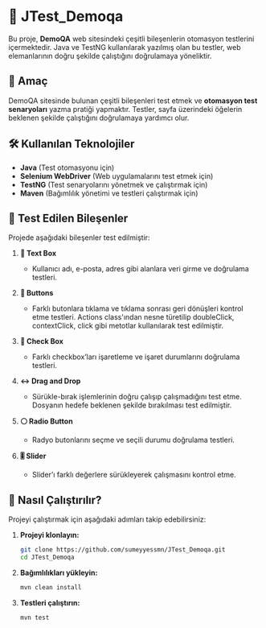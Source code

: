 # 📝 JTest_Demoqa

Bu proje, **DemoQA** web sitesindeki çeşitli bileşenlerin otomasyon testlerini içermektedir. Java ve TestNG kullanılarak yazılmış olan bu testler, web elemanlarının doğru şekilde çalıştığını doğrulamaya yöneliktir.

## 🎯 Amaç
DemoQA sitesinde bulunan çeşitli bileşenleri test etmek ve **otomasyon test senaryoları** yazma pratiği yapmaktır. Testler, sayfa üzerindeki öğelerin beklenen şekilde çalıştığını doğrulamaya yardımcı olur.

## 🛠️ Kullanılan Teknolojiler
- **Java** (Test otomasyonu için)
- **Selenium WebDriver** (Web uygulamalarını test etmek için)
- **TestNG** (Test senaryolarını yönetmek ve çalıştırmak için)
- **Maven** (Bağımlılık yönetimi ve testleri çalıştırmak için)

## 📌 Test Edilen Bileşenler
Projede aşağıdaki bileşenler test edilmiştir:

1. **📄 Text Box**  
   - Kullanıcı adı, e-posta, adres gibi alanlara veri girme ve doğrulama testleri.

2. **🔘 Buttons**  
   - Farklı butonlara tıklama ve tıklama sonrası geri dönüşleri kontrol etme testleri. Actions class'ından nesne türetilip doubleClick, contextClick, click gibi metotlar kullanılarak test edilmiştir.

3. **📑 Check Box**  
   - Farklı checkbox’ları işaretleme ve işaret durumlarını doğrulama testleri.

4. **↔️ Drag and Drop**  
   - Sürükle-bırak işlemlerinin doğru çalışıp çalışmadığını test etme. Dosyanın hedefe beklenen şekilde bırakılması test edilmiştir.

5. **⚪ Radio Button**  
   - Radyo butonlarını seçme ve seçili durumu doğrulama testleri.

6. **🎚️ Slider**  
   - Slider’ı farklı değerlere sürükleyerek çalışmasını kontrol etme.

## 🚀 Nasıl Çalıştırılır?
Projeyi çalıştırmak için aşağıdaki adımları takip edebilirsiniz:

1. **Projeyi klonlayın:**
   ```sh
   git clone https://github.com/sumeyyessmn/JTest_Demoqa.git
   cd JTest_Demoqa
2. **Bağımlılıkları yükleyin:**
   ```sh
   mvn clean install
3. **Testleri çalıştırın:**
   ```sh
   mvn test
